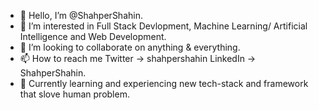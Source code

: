 - 👋 Hello, I’m @ShahperShahin.
- 👀 I’m interested in Full Stack Devlopment, Machine Learning/ Artificial Intelligence and Web Development.
- 💞️ I’m looking to collaborate on anything & everything.
- 📫 How to reach me Twitter -> shahpershahin LinkedIn -> ShahperShahin.
- 🎯 Currently learning and experiencing new tech-stack and framework that slove human problem.

<!---
ShahperShahin/ShahperShahin is a ✨ special ✨ repository because its `README.md` (this file) appears on your GitHub profile.
You can click the Preview link to take a look at your changes.
--->
